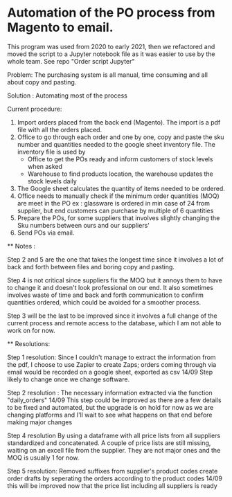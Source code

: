# Automation of the PO process from Magento to email.

This program was used from 2020 to early 2021, then we refactored and moved the script to a Jupyter notebook file as it was easier to use by the whole team. 
See repo "Order script Jupyter"


Problem:
The purchasing system is all manual, time consuming and all about copy and pasting.

Solution :
Automating most of the process

Current procedure:
1. Import orders placed from the back end (Magento). The import is a pdf file with all the orders placed.
2. Office to go through each order and one by one, copy and paste the sku number and quantities needed
to the google sheet inventory file.
The inventory file is used by
    - Office to get the POs ready and inform customers of stock levels when asked
    - Warehouse to find products location, the warehouse updates the stock levels daily
3. The Google sheet calculates the quantity of items needed to be ordered.
4. Office needs to manually check if the minimum order quantities (MOQ) are meet in the PO
ex : glassware is ordered in min case of 24 from supplier, but end customers can purchase by multiple of 6 quantities
5. Prepare the POs, for some suppliers that involves slightly changing the Sku numbers between ours and our suppliers'
6. Send POs via email.

** Notes :

Step 2 and 5 are the one that takes the longest time since it involves a lot of back and forth between files and boring copy and pasting.

Step 4 is not critical since suppliers fix the MOQ but it annoys them to have to change it and doesn't look professional
on our end. It also sometimes involves waste of time and back and forth communication to confirm quantities ordered, which could be avoided for a smoother process.

Step 3 will be the last to be improved since it involves a full change of the current process and remote access to the database, which I am not able to work on for now.

** Resolutions:

Step 1 resolution:
Since I couldn't manage to extract the information from the pdf, I choose to use Zapier to create Zaps; orders coming through via email would be recorded on a google sheet, exported as csv
14/09 Step likely to change once we change software.

Step 2 resolution :
The necessary information extracted via the function "daily_orders"
14/09 This step could be improved as there are a few details to be fixed and automated, but the upgrade is on hold for now as we are changing platforms and I'll wait to see what happens on that end before making major changes

Step 4 resolution
By using a dataframe with all price lists from all suppliers standardized and concatenated.
A couple of price lists are still missing, waiting on an excell file from the supplier. They are not major ones and the MOQ is usually 1 for now.

Step 5 resolution:
Removed suffixes from supplier's product codes
create order drafts by seperating the orders according to the product codes
14/09 this will be improved now that the price list including all suppliers is ready
